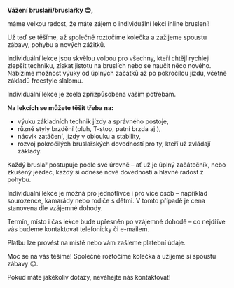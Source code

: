 **Vážení bruslaři/bruslařky 😊,**

máme velkou radost, že máte zájem o individuální lekci inline bruslení!

Už teď se těšíme, až společně roztočíme kolečka a zažijeme spoustu zábavy, pohybu a nových zážitků.

Individuální lekce jsou skvělou volbou pro všechny, kteří chtějí rychleji zlepšit techniku, získat jistotu na bruslích nebo se naučit něco nového. Nabízíme možnost výuky od úplných začátků až po pokročilou jízdu, včetně základů freestyle slalomu. 

Individuální lekce je zcela zpřizpůsobena vašim potřebám.

**Na lekcích se můžete těšit třeba na:**
- výuku základních technik jízdy a správného postoje,
- různé styly brzdění (pluh, T-stop, patní brzda aj.),
- nácvik zatáčení, jízdy v oblouku a stability,
- rozvoj pokročilých bruslařských dovedností pro ty, kteří už zvládají základy.

Každý bruslař postupuje podle své úrovně – ať už je úplný začátečník, nebo zkušený jezdec, každý si odnese nové dovednosti a hlavně radost z pohybu.

Individuální lekce je možná pro jednotlivce i pro více osob – například sourozence, kamarády nebo rodiče s dětmi. V tomto případě je cena stanovena dle vzájemné dohody.

Termín, místo i čas lekce bude upřesněn po vzájemné dohodě – co nejdříve vás budeme kontaktovat telefonicky či e-mailem.

Platbu lze provést na místě nebo vám zašleme platební údaje.

Moc se na vás těšíme! Společně roztočíme kolečka a užijeme si spoustu zábavy 😊.

Pokud máte jakékoliv dotazy, neváhejte nás kontaktovat!
